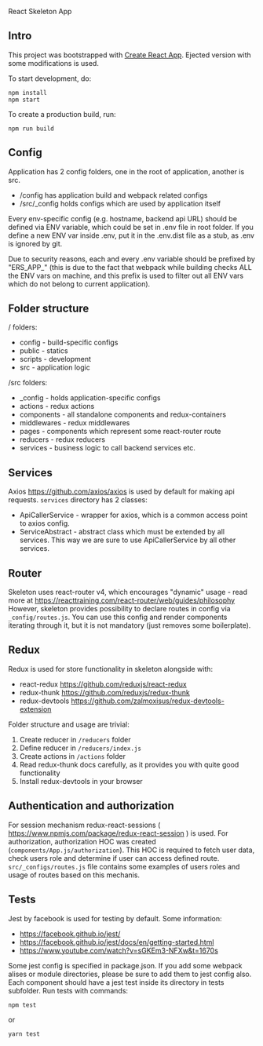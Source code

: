 React Skeleton App

## Intro

This project was bootstrapped with [Create React App](https://github.com/facebookincubator/create-react-app).
Ejected version with some modifications is used.

To start development, do:

```
npm install
npm start
```

To create a production build, run:

``
npm run build
``

## Config

Application has 2 config folders, one in the root of application, another is src.

- /config has application build and webpack related configs
- /src/_config holds configs which are used by application itself

Every env-specific config (e.g. hostname, backend api URL) should be defined via ENV variable, which could be set in .env file in root folder.
If you define a new ENV var inside .env, put it in the .env.dist file as a stub, as .env is ignored by git.

Due to security reasons, each and every .env variable should be prefixed by "ERS_APP_" (this is due to the fact that webpack while building checks ALL the ENV vars on machine, and this prefix is used to filter out all ENV vars which do not belong to current application).

## Folder structure

/ folders:

- config - build-specific configs
- public - statics
- scripts - development
- src - application logic

/src folders:

- _config - holds application-specific configs
- actions - redux actions
- components - all standalone components and redux-containers
- middlewares - redux middlewares
- pages - components which represent some react-router route
- reducers - redux reducers
- services - business logic to call backend services etc.

## Services

Axios https://github.com/axios/axios is used by default for making api requests.
``services`` directory has 2 classes:
- ApiCallerService - wrapper for axios, which is a common access point to axios config.
- ServiceAbstract - abstract class which must be extended by all services. This way we are sure to use ApiCallerService by all other services.

## Router

Skeleton uses react-router v4, which encourages "dynamic" usage - read more at https://reacttraining.com/react-router/web/guides/philosophy
However, skeleton provides possibility to declare routes in config via ``_config/routes.js``.
You can use this config and render <Route> components iterating through it, but it is not mandatory (just removes some boilerplate).

## Redux

Redux is used for store functionality in skeleton alongside with:

- react-redux https://github.com/reduxjs/react-redux
- redux-thunk https://github.com/reduxjs/redux-thunk
- redux-devtools https://github.com/zalmoxisus/redux-devtools-extension

Folder structure and usage are trivial:

1. Create reducer in ``/reducers`` folder
2. Define reducer in ``/reducers/index.js``
3. Create actions in ``/actions`` folder
4. Read redux-thunk docs carefully, as it provides you with quite good functionality
5. Install redux-devtools in your browser

## Authentication and authorization

For session mechanism redux-react-sessions ( https://www.npmjs.com/package/redux-react-session ) is used.
For authorization, authorization HOC was created (``components/App.js/authorization``). This HOC is required to fetch user data,
check users role and determine if user can access defined route.
``src/_configs/routes.js`` file contains some examples of users roles and usage of routes based on this mechanis.

## Tests

Jest by facebook is used for testing by default.
Some information:

- https://facebook.github.io/jest/
- https://facebook.github.io/jest/docs/en/getting-started.html
- https://www.youtube.com/watch?v=sGKEm3-NFXw&t=1670s

Some jest config is specified in package.json. If you add some webpack alises or module directories, please be sure to add them to jest config also.
Each component should have a jest test inside its directory in tests subfolder.
Run tests with commands:

``npm test``

or

``yarn test``